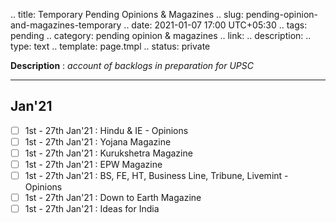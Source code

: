 .. title: Temporary Pending Opinions & Magazines
.. slug: pending-opinion-and-magazines-temporary
.. date: 2021-01-07 17:00 UTC+05:30
.. tags: pending
.. category: pending opinion & magazines
.. link: 
.. description: 
.. type: text
.. template: page.tmpl
.. status: private

**Description** : *account of backlogs in preparation for UPSC*

***
<!-- TEASER_END -->

## Jan'21
- [ ] 1st - 27th Jan'21 : Hindu & IE - Opinions
- [ ] 1st - 27th Jan'21 : Yojana Magazine
- [ ] 1st - 27th Jan'21 : Kurukshetra Magazine
- [ ] 1st - 27th Jan'21 : EPW Magazine
- [ ] 1st - 27th Jan'21 : BS, FE, HT, Business Line, Tribune, Livemint - Opinions
- [ ] 1st - 27th Jan'21 : Down to Earth Magazine
- [ ] 1st - 27th Jan'21 : Ideas for India